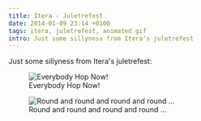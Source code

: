 ```yaml
---
title: Itera - Juletrefest
date: 2014-01-09 23:14 +0100
tags: itera, juletrefest, animated gif
intro: Just some sillyness from Itera's juletrefest
---
```


Just some sillyness from Itera's juletrefest:

<figure class="figure w-100 text-center">
  <img class="figure-img img-fluid rounded" src="/images/posts/2014/01/hopping.gif" title="Everybody Hop Now!" alt="Everybody Hop Now!"/>
  <figcaption class="figure-caption">Everybody Hop Now!</figcaption>
</figure>

<figure class="figure w-100 text-center">
  <img class="figure-img img-fluid rounded" src="/images/posts/2014/01/circles.gif" title="Round and round and round and round ..." alt="Round and round and round and round ..."/>
  <figcaption class="figure-caption">Round and round and round and round ...</figcaption>
</figure>
